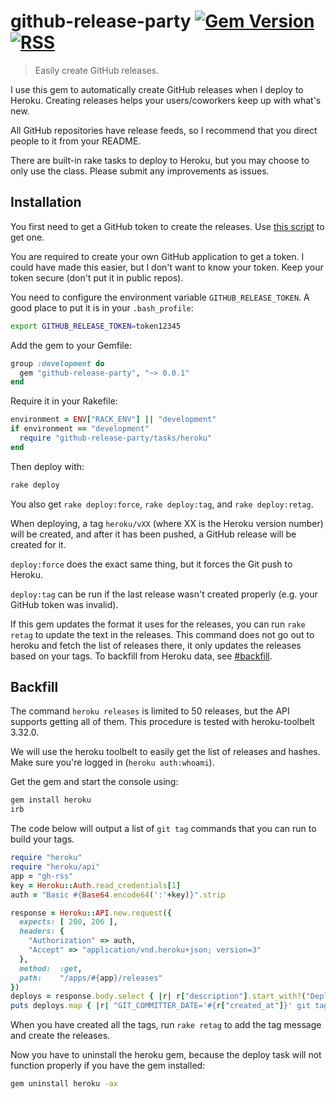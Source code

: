 # github-release-party [![Gem Version](https://badge.fury.io/rb/github-release-party.svg)](https://rubygems.org/gems/github-release-party) [![RSS](https://stefansundin.github.io/img/feed.png)](https://github.com/stefansundin/github-release-party/releases.atom)

> Easily create GitHub releases.

I use this gem to automatically create GitHub releases when I deploy to Heroku. Creating releases helps your users/coworkers keep up with what's new.

All GitHub repositories have release feeds, so I recommend that you direct people to it from your README.

There are built-in rake tasks to deploy to Heroku, but you may choose to only use the class. Please submit any improvements as issues.


## Installation

You first need to get a GitHub token to create the releases. Use [this script](https://gist.github.com/stefansundin/85b9969ab8664b97b7cf) to get one.

You are required to create your own GitHub application to get a token. I could have made this easier, but I don't want to know your token. Keep your token secure (don't put it in public repos).

You need to configure the environment variable `GITHUB_RELEASE_TOKEN`. A good place to put it is in your `.bash_profile`:

```bash
export GITHUB_RELEASE_TOKEN=token12345
```

Add the gem to your Gemfile:

```ruby
group :development do
  gem "github-release-party", "~> 0.0.1"
end
```

Require it in your Rakefile:

```ruby
environment = ENV["RACK_ENV"] || "development"
if environment == "development"
  require "github-release-party/tasks/heroku"
end
```

Then deploy with:

```bash
rake deploy
```

You also get `rake deploy:force`, `rake deploy:tag`, and `rake deploy:retag`.

When deploying, a tag `heroku/vXX` (where XX is the Heroku version number) will be created, and after it has been pushed, a GitHub release will be created for it.

`deploy:force` does the exact same thing, but it forces the Git push to Heroku.

`deploy:tag` can be run if the last release wasn't created properly (e.g. your GitHub token was invalid).

If this gem updates the format it uses for the releases, you can run `rake retag` to update the text in the releases. This command does not go out to heroku and fetch the list of releases there, it only updates the releases based on your tags. To backfill from Heroku data, see [#backfill](#backfille).


## Backfill

The command `heroku releases` is limited to 50 releases, but the API supports getting all of them. This procedure is tested with heroku-toolbelt 3.32.0.

We will use the heroku toolbelt to easily get the list of releases and hashes. Make sure you're logged in (`heroku auth:whoami`).

Get the gem and start the console using:

```bash
gem install heroku
irb
```

The code below will output a list of `git tag` commands that you can run to build your tags.

```ruby
require "heroku"
require "heroku/api"
app = "gh-rss"
key = Heroku::Auth.read_credentials[1]
auth = "Basic #{Base64.encode64(':'+key)}".strip

response = Heroku::API.new.request({
  expects: [ 200, 206 ],
  headers: {
    "Authorization" => auth,
    "Accept" => "application/vnd.heroku+json; version=3"
  },
  method:  :get,
  path:    "/apps/#{app}/releases"
})
deploys = response.body.select { |r| r["description"].start_with?("Deploy ") }
puts deploys.map { |r| "GIT_COMMITTER_DATE='#{r["created_at"]}' git tag heroku/v#{r["version"]} " + r["description"][/[0-9a-f]{7}/] }.join("\n")
```

When you have created all the tags, run `rake retag` to add the tag message and create the releases.

Now you have to uninstall the heroku gem, because the deploy task will not function properly if you have the gem installed:

```bash
gem uninstall heroku -ax
```
